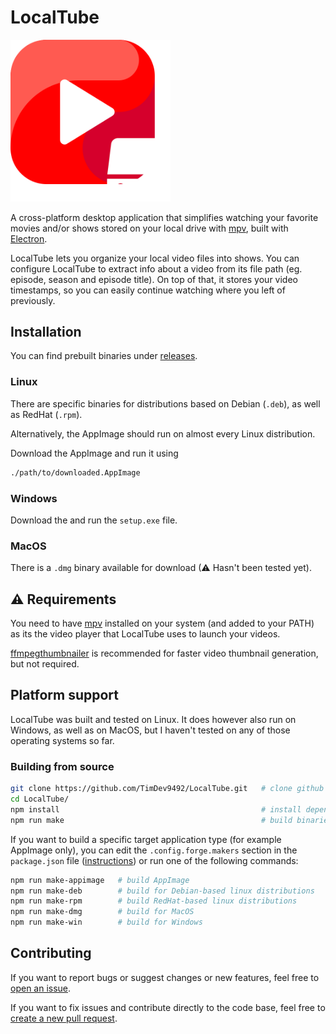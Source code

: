LocalTube
==

<img src="./assets/localtube_icon.png" alt="logo" style="width: 256px;" />

A cross-platform desktop application that simplifies watching your favorite movies and/or shows stored on your local drive with [mpv](https://mpv.io), built with [Electron](https://github.com/electron/electron).

LocalTube lets you organize your local video files into shows. You can configure LocalTube to extract info about a video from its file path (eg. episode, season and episode title). On top of that, it stores your video timestamps, so you can easily continue watching where you left of previously.

## Installation

You can find prebuilt binaries under [releases](https://github.com/TimDev9492/LocalTube/releases).

### Linux

There are specific binaries for distributions based on Debian (`.deb`), as well as RedHat (`.rpm`).

Alternatively, the AppImage should run on almost every Linux distribution.

Download the AppImage and run it using
```sh
./path/to/downloaded.AppImage
```

### Windows

Download the and run the `setup.exe` file.

### MacOS

There is a `.dmg` binary available for download (⚠ Hasn't been tested yet).

## ⚠ Requirements

You need to have [mpv](https://mpv.io) installed on your system (and added to your PATH) as its the video player that LocalTube uses to launch your videos.

[ffmpegthumbnailer](https://github.com/dirkvdb/ffmpegthumbnailer) is recommended for faster video thumbnail generation, but not required.

## Platform support

LocalTube was built and tested on Linux. It does however also run on Windows, as well as on MacOS, but I haven't tested on any of those operating systems so far.

### Building from source

```sh
git clone https://github.com/TimDev9492/LocalTube.git   # clone github repository
cd LocalTube/
npm install                                             # install dependecies
npm run make                                            # build binaries
```

If you want to build a specific target application type (for example AppImage only), you can edit the `.config.forge.makers` section in the  `package.json` file ([instructions](https://www.electronforge.io/config/makers)) or run one of the following commands:
```sh
npm run make-appimage   # build AppImage
npm run make-deb        # build for Debian-based linux distributions
npm run make-rpm        # build RedHat-based linux distributions
npm run make-dmg        # build for MacOS
npm run make-win        # build for Windows
```

## Contributing

If you want to report bugs or suggest changes or new features, feel free to [open an issue](https://github.com/TimDev9492/LocalTube/issues/new).

If you want to fix issues and contribute directly to the code base, feel free to [create a new pull request](https://github.com/TimDev9492/LocalTube/pulls).
